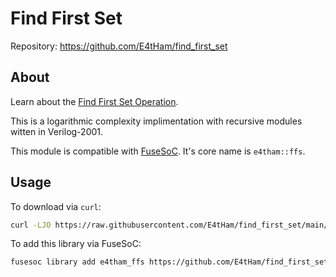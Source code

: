 
# Find First Set

Repository: <https://github.com/E4tHam/find_first_set>

## About

Learn about the [Find First Set Operation](https://en.wikipedia.org/wiki/Find_first_set).

This is a logarithmic complexity implimentation with recursive modules witten in Verilog-2001.

This module is compatible with [FuseSoC](https://github.com/olofk/fusesoc). It's core name is `e4tham::ffs`.

## Usage

To download via `curl`:

```bash
curl -LJO https://raw.githubusercontent.com/E4tHam/find_first_set/main/rtl/ffs.v
```

To add this library via FuseSoC:

```bash
fusesoc library add e4tham_ffs https://github.com/E4tHam/find_first_set --sync-type=git
```
